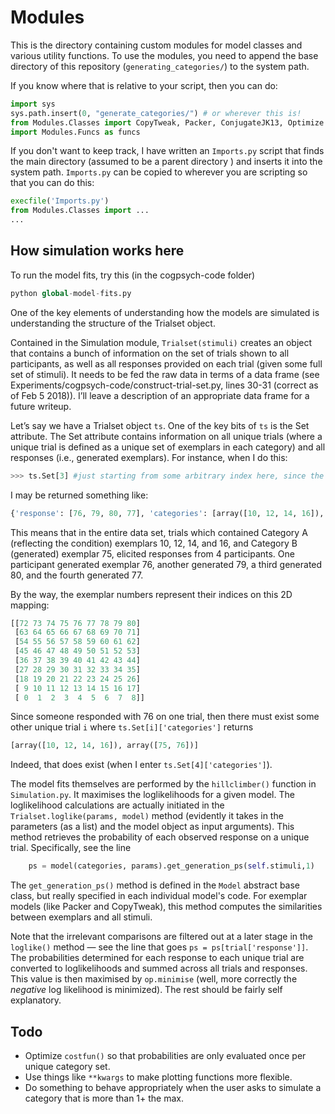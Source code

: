 # Modules

This is the directory containing custom modules for model classes and various utility functions. To use the modules, you need to append the base directory of this repository (`generating_categories/`) to the system path.

If you know where that is relative to your script, then you can do:

```python
import sys
sys.path.insert(0, "generate_categories/") # or wherever this is!
from Modules.Classes import CopyTweak, Packer, ConjugateJK13, Optimize
import Modules.Funcs as funcs
```

If you don't want to keep track, I have written an `Imports.py` script that finds the main directory (assumed to be a parent directory ) and inserts it into the system path. `Imports.py` can be copied to wherever you are scripting so that you can do this:

```python
execfile('Imports.py') 
from Modules.Classes import ...
...
```

## How simulation works here

To run the model fits, try this (in the cogpsych-code folder)

```python
python global-model-fits.py 
```
One of the key elements of understanding how the models are simulated is understanding the structure of the Trialset object. 

Contained in the Simulation module, `Trialset(stimuli)` creates an object that contains a bunch of information on the set of trials shown to all participants, as well as all responses provided on each trial (given some full set of stimuli). It needs to be fed the raw data in terms of a data frame (see Experiments/cogpsych-code/construct-trial-set.py, lines 30-31 (correct as of Feb 5 2018)). I’ll leave a description of an appropriate data frame for a future writeup.

Let’s say we have a Trialset object `ts`. One of the key bits of `ts` is the Set attribute.  The Set attribute contains information on all unique trials (where a unique trial is defined as a unique set of exemplars in each category) and all responses (i.e., generated exemplars). For instance, when I do this:

```python
>>> ts.Set[3] #just starting from some arbitrary index here, since the indices appear arbitrary
```

I may be returned something like:

```python
{'response': [76, 79, 80, 77], 'categories': [array([10, 12, 14, 16]), array([75])]}
```

This means that in the entire data set, trials which contained Category A (reflecting the condition) exemplars 10, 12, 14, and 16, and Category B (generated) exemplar 75, elicited responses from 4 participants. One participant generated exemplar 76, another generated 79, a third generated 80, and the fourth generated 77. 

By the way, the exemplar numbers represent their indices on this 2D mapping:

```python 
[[72 73 74 75 76 77 78 79 80]
 [63 64 65 66 67 68 69 70 71]
 [54 55 56 57 58 59 60 61 62]
 [45 46 47 48 49 50 51 52 53]
 [36 37 38 39 40 41 42 43 44]
 [27 28 29 30 31 32 33 34 35]
 [18 19 20 21 22 23 24 25 26]
 [ 9 10 11 12 13 14 15 16 17]
 [ 0  1  2  3  4  5  6  7  8]]
```

Since someone responded with 76 on one trial, then there must exist some other unique trial `i` where `ts.Set[i]['categories']` returns
```python
[array([10, 12, 14, 16]), array([75, 76])]
```
Indeed, that does exist (when I enter `ts.Set[4]['categories']`). 

The model fits themselves are performed by the `hillclimber()` function in `Simulation.py`. It maximises the loglikelihoods for a given model. The loglikelihood calculations are actually initiated in the `Trialset.loglike(params, model)` method (evidently it takes in the parameters (as a list) and the model object as input arguments). This method retrieves the probability of each observed response on a unique trial. Specifically, see the line

```python
	ps = model(categories, params).get_generation_ps(self.stimuli,1)
```

The `get_generation_ps()` method is defined in the `Model` abstract base class, but really specified in each individual model's code. For exemplar models (like Packer and CopyTweak), this method computes the similarities between exemplars and all stimuli. 

Note that the irrelevant comparisons are filtered out at a later stage in the `loglike()` method — see the line that goes `ps = ps[trial['response']]`. The probabilities determined for each response to each unique trial are converted to loglikelihoods and summed across all trials and responses. This value is then maximised by `op.minimise` (well, more correctly the _negative_ log likelihood is minimized). The rest should be fairly self explanatory.


## Todo

- Optimize `costfun()` so that probabilities are only evaluated once per unique category set.
- Use things like `**kwargs` to make plotting functions more flexible.
- Do something to behave appropriately when the user asks to simulate a category that is more than 1+ the max.

